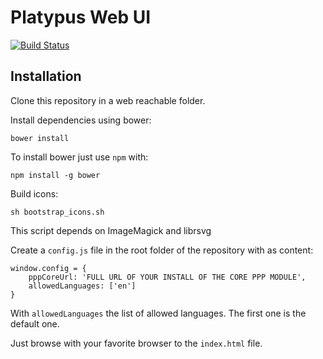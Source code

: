 Platypus Web UI
==========

[![Build Status](https://travis-ci.org/askplatypus/platypus-ui.svg?branch=master)](https://travis-ci.org/askplatypus/platypus-ui)

## Installation
Clone this repository in a web reachable folder.

Install dependencies using bower:
```
bower install
```
To install bower just use `npm` with:
```
npm install -g bower
```

Build icons:
```
sh bootstrap_icons.sh
```
This script depends on ImageMagick and librsvg

Create a `config.js` file in the root folder of the repository with as content:
```
window.config = {
	pppCoreUrl: 'FULL URL OF YOUR INSTALL OF THE CORE PPP MODULE',
	allowedLanguages: ['en']
}
```

With `allowedLanguages` the list of allowed languages. The first one is the default one.

Just browse with your favorite browser to the `index.html` file.
